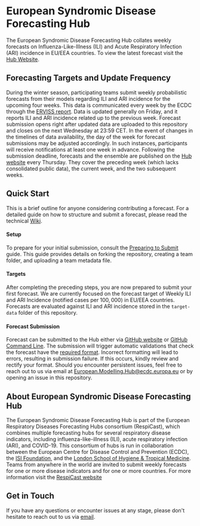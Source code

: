 # European Syndromic Disease Forecasting Hub
The European Syndromic Disease Forecasting Hub collates weekly forecasts on Influenza-Like-Illness (ILI) and Acute Respiratory Infection (ARI) incidence in EU/EEA countries. To view the latest forecast visit the [Hub Website](https://respicast.ecdc.europa.eu/forecasts/).

## Forecasting Targets and Update Frequency
During the winter season, participating teams submit weekly probabilistic forecasts from their models regarding ILI and ARI incidence for the upcoming four weeks. This data is communicated every week by the ECDC through the [ERVISS report](https://erviss.org/). Data is updated generally on Friday, and it reports ILI and ARI incidence related up to the previous week. Forecast submission opens right after updated data are uploaded to this repository and closes on the next Wednesday at 23:59 CET. In the event of changes in the timelines of data availability, the day of the week for forecast submissions may be adjusted accordingly. In such instances, participants will receive notifications at least one week in advance. Following the submission deadline, forecasts and the ensemble are published on the [Hub website](https://respicast.ecdc.europa.eu/forecasts/) every Thursday. They cover the preceding week (which lacks consolidated public data), the current week, and the two subsequent weeks.


## Quick Start
This is a brief outline for anyone considering contributing a forecast. For a detailed guide on how to structure and submit a forecast, please read the technical [Wiki](https://github.com/european-modelling-hubs/syndromicDiseasesForecastHub/wiki).


#### Setup
To prepare for your initial submission, consult the [Preparing to Submit](https://github.com/european-modelling-hubs/syndromicDiseasesForecastHub/wiki/Preparing-to-submit) guide. This guide provides details on forking the repository, creating a team folder, and uploading a team metadata file.

#### Targets
After completing the preceding steps, you are now prepared to submit your first forecast. We are currently focused on the forecast target of Weekly ILI and ARI Incidence (notified cases per $100,000$) in EU/EEA countries. Forecasts are evaluated against ILI and ARI incidence stored in the `target-data` folder of this repository. 


#### Forecast Submission
Forecast can be submitted to the Hub either via [GitHub website](https://github.com/european-modelling-hubs/syndromicDiseasesForecastHub/wiki/Submitting-using-GitHub-Website) or [GitHub Command Line](https://github.com/european-modelling-hubs/syndromicDiseasesForecastHub/wiki/Submitting-using-GitHub-Command-Line). The submission will trigger automatic validations that check the forecast have the [required format](https://github.com/european-modelling-hubs/syndromicDiseasesForecastHub/wiki/Submission-Format). Incorrect formatting will lead to errors, resulting in submission failure. If this occurs, kindly review and rectify your format. Should you encounter persistent issues, feel free to reach out to us via email at [European.Modelling.Hub@ecdc.europa.eu](mailto:European.Modelling.Hub@ecdc.europa.eu) or by opening an issue in this repository.


## About European Syndromic Disease Forecasting Hub
The European Syndromic Disease Forecasting Hub is part of the European Respiratory Diseases Forecasting Hubs consortium (RespiCast), which combines multiple forecasting hubs for several respiratory disease indicators, including influenza-like-illness (ILI), acute respiratory infection (ARI), and COVID-19. This consortium of hubs is run in collaboration between the European Centre for Disease Control and Prevention (ECDC), the [ISI Foundation](https://www.isi.it/en/home), and the [London School of Hygiene & Tropical Medicine](https://epiforecasts.io/). Teams from anywhere in the world are invited to submit weekly forecasts for one or more disease indicators and for one or more countries. For more information visit the [RespiCast website](https://respicast.ecdc.europa.eu/)

## Get in Touch
If you have any questions or encounter issues at any stage, please don't hesitate to reach out to us via [email](mailto:European.Modelling.Hub@ecdc.europa.eu).

